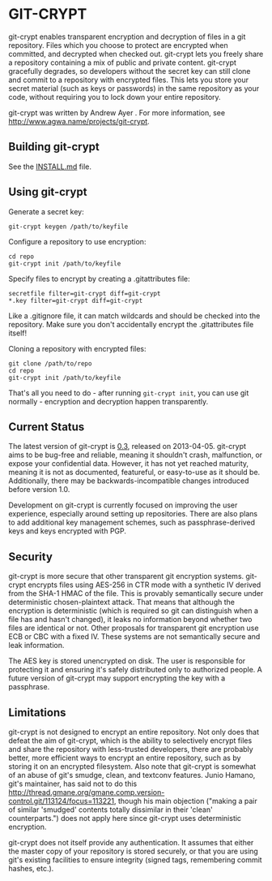 GIT-CRYPT
=========

git-crypt enables transparent encryption and decryption of files in a
git repository.  Files which you choose to protect are encrypted when
committed, and decrypted when checked out.  git-crypt lets you freely
share a repository containing a mix of public and private content.
git-crypt gracefully degrades, so developers without the secret key can
still clone and commit to a repository with encrypted files.  This lets
you store your secret material (such as keys or passwords) in the same
repository as your code, without requiring you to lock down your entire
repository.

git-crypt was written by Andrew Ayer <agwa at andrewayer dot name>.
For more information, see <http://www.agwa.name/projects/git-crypt>.


Building git-crypt
------------------
See the [INSTALL.md](INSTALL.md) file.


Using git-crypt
---------------

Generate a secret key:

    git-crypt keygen /path/to/keyfile

Configure a repository to use encryption:

    cd repo
    git-crypt init /path/to/keyfile

Specify files to encrypt by creating a .gitattributes file:

    secretfile filter=git-crypt diff=git-crypt
    *.key filter=git-crypt diff=git-crypt

Like a .gitignore file, it can match wildcards and should be checked
into the repository.  Make sure you don't accidentally encrypt the
.gitattributes file itself!

Cloning a repository with encrypted files:

    git clone /path/to/repo
    cd repo
    git-crypt init /path/to/keyfile

That's all you need to do - after running `git-crypt init`, you can use
git normally - encryption and decryption happen transparently.


Current Status
--------------

The latest version of git-crypt is [0.3](NEWS.md), released on 2013-04-05.
git-crypt aims to be bug-free and reliable, meaning it shouldn't
crash, malfunction, or expose your confidential data.  However,
it has not yet reached maturity, meaning it is not as documented,
featureful, or easy-to-use as it should be.  Additionally, there may be
backwards-incompatible changes introduced before version 1.0.

Development on git-crypt is currently focused on improving the user
experience, especially around setting up repositories.  There are also
plans to add additional key management schemes, such as passphrase-derived
keys and keys encrypted with PGP.


Security
--------

git-crypt is more secure that other transparent git encryption systems.
git-crypt encrypts files using AES-256 in CTR mode with a synthetic IV
derived from the SHA-1 HMAC of the file.  This is provably semantically
secure under deterministic chosen-plaintext attack.  That means that
although the encryption is deterministic (which is required so git can
distinguish when a file has and hasn't changed), it leaks no information
beyond whether two files are identical or not.  Other proposals for
transparent git encryption use ECB or CBC with a fixed IV.  These systems
are not semantically secure and leak information.

The AES key is stored unencrypted on disk.  The user is responsible for
protecting it and ensuring it's safely distributed only to authorized
people.  A future version of git-crypt may support encrypting the key
with a passphrase.


Limitations
-----------

git-crypt is not designed to encrypt an entire repository.  Not only does
that defeat the aim of git-crypt, which is the ability to selectively
encrypt files and share the repository with less-trusted developers, there
are probably better, more efficient ways to encrypt an entire repository,
such as by storing it on an encrypted filesystem.  Also note that
git-crypt is somewhat of an abuse of git's smudge, clean, and textconv
features.  Junio Hamano, git's maintainer, has said not to do this
<http://thread.gmane.org/gmane.comp.version-control.git/113124/focus=113221>,
though his main objection ("making a pair of similar 'smudged' contents
totally dissimilar in their 'clean' counterparts.") does not apply here
since git-crypt uses deterministic encryption.

git-crypt does not itself provide any authentication.  It assumes that
either the master copy of your repository is stored securely, or that
you are using git's existing facilities to ensure integrity (signed tags,
remembering commit hashes, etc.).
